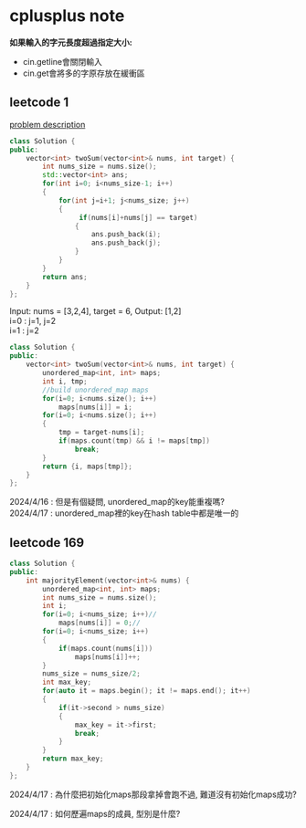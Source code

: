 # cplusplus note

**如果輸入的字元長度超過指定大小:**

* cin.getline會關閉輸入
* cin.get會將多的字原存放在緩衝區

## leetcode 1

[problem description](https://leetcode.com/problems/two-sum/description/)

```c++
class Solution {
public:
    vector<int> twoSum(vector<int>& nums, int target) {
        int nums_size = nums.size();
        std::vector<int> ans;
        for(int i=0; i<nums_size-1; i++)
        {
            for(int j=i+1; j<nums_size; j++)
            {
                 if(nums[i]+nums[j] == target)
                {
                    ans.push_back(i);
                    ans.push_back(j);
                }
            }
        }
        return ans;
    }
};
```

Input: nums = [3,2,4], target = 6, Output: [1,2]</br>
i=0 : j=1, j=2</br>
i=1 : j=2

```c++
class Solution {
public:
    vector<int> twoSum(vector<int>& nums, int target) {
        unordered_map<int, int> maps;
        int i, tmp;
        //build unordered_map maps
        for(i=0; i<nums.size(); i++)
            maps[nums[i]] = i;
        for(i=0; i<nums.size(); i++)
        {
            tmp = target-nums[i];
            if(maps.count(tmp) && i != maps[tmp])
                break;
        }
        return {i, maps[tmp]};
    }
};
```

2024/4/16 : 但是有個疑問, unordered_map的key能重複嗎?</br>
2024/4/17 : unordered_map裡的key在hash table中都是唯一的</br>

## leetcode 169

```c++
class Solution {
public:
    int majorityElement(vector<int>& nums) {
        unordered_map<int, int> maps;
        int nums_size = nums.size();
        int i;
        for(i=0; i<nums_size; i++)//
            maps[nums[i]] = 0;//
        for(i=0; i<nums_size; i++)
        {
            if(maps.count(nums[i]))
                maps[nums[i]]++;
        }
        nums_size = nums_size/2;
        int max_key;
        for(auto it = maps.begin(); it != maps.end(); it++)
        {
            if(it->second > nums_size)
            {
                max_key = it->first;
                break;
            }
        }
        return max_key;
    }
};
```
2024/4/17 : 為什麼把初始化maps那段拿掉會跑不過, 難道沒有初始化maps成功?</br>

2024/4/17 : 如何歷遍maps的成員, 型別是什麼?</br>